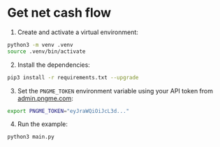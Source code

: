 # Get net cash flow

1. Create and activate a virtual environment:

```bash
python3 -m venv .venv
source .venv/bin/activate
```

2. Install the dependencies:

```bash
pip3 install -r requirements.txt --upgrade
```

3. Set the `PNGME_TOKEN` environment variable using your API token from [admin.pngme.com](https://admin.pngme.com):

```bash
export PNGME_TOKEN="eyJraWQiOiJcL3d..."
```

4. Run the example:

```bash
python3 main.py
```